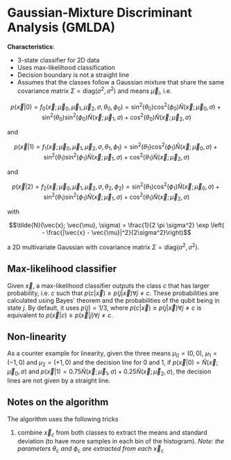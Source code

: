 # Gaussian-Mixture Discriminant Analysis (GMLDA)

**Characteristics**:
- 3-state classifier for 2D data
- Uses max-likelihood classification
- Decision boundary is not a straight line 
- Assumes that the classes follow a Gaussian mixture that share the same covariance matrix $\Sigma=\mathrm{diag}(\sigma^2, \sigma^2)$ and means $\vec{\mu}_i$, i.e.
```math
p(\vec{x}|0) = f_0(\vec{x}; \vec{\mu}_0, \vec{\mu}_1, \vec{\mu}_2, \sigma, \theta_0, \phi_0) = \sin^2(\theta_0)\cos^2(\phi_0)\tilde{N}(\vec{x}; \vec{\mu}_0, \sigma) + 
\sin^2(\theta_0)\sin^2(\phi_0)\tilde{N}(\vec{x}; \vec{\mu}_1, \sigma) + 
\cos^2(\theta_0)\tilde{N}(\vec{x}; \vec{\mu}_2, \sigma)
```
and
```math
p(\vec{x}|1) = f_1(\vec{x}; \vec{\mu}_0, \vec{\mu}_1, \vec{\mu}_2, \sigma, \theta_1, \phi_1) = \sin^2(\theta_1)\cos^2(\phi_1)\tilde{N}(\vec{x}; \vec{\mu}_0, \sigma) + 
\sin^2(\theta_1)\sin^2(\phi_1)\tilde{N}(\vec{x}; \vec{\mu}_1, \sigma) + 
\cos^2(\theta_1)\tilde{N}(\vec{x}; \vec{\mu}_2, \sigma)
```
and 
```math
p(\vec{x}|2) = f_2(\vec{x}; \vec{\mu}_0, \vec{\mu}_1, \vec{\mu}_2, \sigma, \theta_2, \phi_2) = \sin^2(\theta_1)\cos^2(\phi_1)\tilde{N}(\vec{x}; \vec{\mu}_0, \sigma) + 
\sin^2(\theta_1)\sin^2(\phi_1)\tilde{N}(\vec{x}; \vec{\mu}_1, \sigma) + 
\cos^2(\theta_1)\tilde{N}(\vec{x}; \vec{\mu}_2, \sigma)
```
with
```math
\tilde{N}(\vec{x}; \vec{\mu}, \sigma) = \frac{1}{2 \pi \sigma^2} \exp \left( - \frac{|\vec{x} - \vec{\mu}|^2}{2\sigma^2}\right)
```
a 2D multivariate Gaussian with covariance matrix $\Sigma=\mathrm{diag}(\sigma^2, \sigma^2)$. 

## Max-likelihood classifier

Given $\vec{x}$, a max-likelihood classifier outputs the class $c$ that has larger probability, i.e. $c$ such that $p(c|\vec{x}) \geq p(j|\vec{x}) \forall j \neq c$. These probabilities are calculated using Bayes' theorem and the probabilities of the qubit being in state $j$. By default, it uses $p(j)=1/3$, where $p(c|\vec{x}) \geq p(j|\vec{x}) \forall j \neq c$ is equivalent to $p(\vec{x}|c) \geq p(\vec{x}|j) \forall j \neq c$. 


## Non-linearity

As a counter example for linearity, given the three means $\mu_0 = (0,0)$, $\mu_1 = (-1,0)$ and $\mu_2 = (+1,0)$ and the decision line for 0 and 1, if $p(\vec{x}|0) = \tilde{N}(\vec{x}; \vec{\mu}_0, \sigma)$ and $p(\vec{x}|1) = 0.75\tilde{N}(\vec{x}; \vec{\mu}_1, \sigma) + 0.25\tilde{N}(\vec{x}; \vec{\mu}_2, \sigma)$, the decision lines are not given by a straight line. 

## Notes on the algorithm

The algorithm uses the following tricks
1. combine $\vec{x}_c$ from both classes to extract the means and standard deviation (to have more samples in each bin of the histogram). *Note: the parameters* $\theta_c$ *and* $\phi_c$ *are extracted from each* $\vec{x}_c$ 
